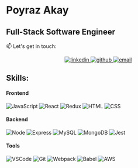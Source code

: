 # Poyraz Akay
## Full-Stack Software Engineer
  
  :mailbox:  Let's get in touch:
 <p align="center">
  <a href="https://www.linkedin.com/in/poyraz-akay/">
    <img alt="linkedin" src="https://img.shields.io/badge/LinkedIn%20-%230077B5.svg?&style=for-the-badge&logo=linkedin&logoColor=white&link=https://www.linkedin.com/in/claytonwatterson/" />
  </a>
  <a href="https://github.com/imperium11">
    <img alt="github" src="https://img.shields.io/badge/GitHub%20-%23121011.svg?&style=for-the-badge&logo=github&logoColor=white&link=https://github.com/roastnewt" />
  </a>
  <a href="mailto:poyraztcc@gmail.com">
    <img alt="email" src="https://img.shields.io/badge/email%20-%23D14836.svg?&style=for-the-badge&logo=gmail&logoColor=white&link=mailto:cwatterson@gmail.com" />
  </a>
</p>



## Skills:

#### Frontend
![JavaScript](https://img.shields.io/badge/JavaScript%20-%23F7DF1E.svg?&style=for-the-badge&logo=javascript&logoColor=white)
![React](https://img.shields.io/badge/React%20-%2361DAFB.svg?&style=for-the-badge&logo=react&logoColor=white)
![Redux](https://img.shields.io/badge/Redux%20-%23764ABC.svg?&style=for-the-badge&logo=redux&logoColor=white)
![HTML](https://img.shields.io/badge/HTML5%20-%23E34F26.svg?&style=for-the-badge&logo=html5&logoColor=white)
![CSS](https://img.shields.io/badge/CSS3%20-%231572B6.svg?&style=for-the-badge&logo=css3&logoColor=white)


#### Backend
![Node](https://img.shields.io/badge/Node.js%20-%23339933.svg?&style=for-the-badge&logo=node.js&logoColor=white)
![Express](https://img.shields.io/badge/Express%20-%23000000.svg?&style=for-the-badge&logo=express&logoColor=white)
![MySQL](https://img.shields.io/badge/MySQL-%234479A1.svg?&style=for-the-badge&logo=mysql&logoColor=white)
![MongoDB](https://img.shields.io/badge/MongoDB-%2347A248.svg?&style=for-the-badge&logo=mongodb&logoColor=white)
![Jest](https://img.shields.io/badge/Jest%20-%23C21325.svg?&style=for-the-badge&logo=Jest&logoColor=white)

#### Tools
![VSCode](https://img.shields.io/badge/VS%20Code%20-%23007ACC.svg?&style=for-the-badge&logo=visual-studio-code&logoColor=white)
![Git](https://img.shields.io/badge/Git%20-%23F05032.svg?&style=for-the-badge&logo=git&logoColor=white)
![Webpack](https://img.shields.io/badge/Webpack%20-%238DD6F9.svg?&style=for-the-badge&logo=webpack&logoColor=white)
![Babel](https://img.shields.io/badge/Babel%20-%23F9DC3E.svg?&style=for-the-badge&logo=babel&logoColor=white)
![AWS](https://img.shields.io/badge/AWS%20-%23232F3E.svg?&style=for-the-badge&logo=amazon-aws&logoColor=white)
